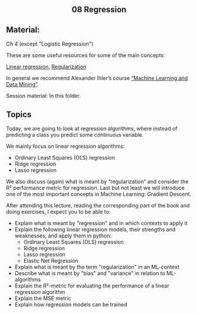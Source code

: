 <h2 align="center">08 Regression</h2>

## Material:

Ch 4 (except "Logistic Regression")

These are some useful resources for some of the main concepts:

[Linear regression](https://youtu.be/hiOQDsdOZ7I?si=kxiM6QgQa5C2LQd4), [Regularization](https://www.youtube.com/watch?v=sO4ZirJh9ds)

In general we recommend Alexander Ihler’s course [“Machine Learning and Data Mining”](https://youtube.com/playlist?list=PLaXDtXvwY-oDvedS3f4HW0b4KxqpJ_imw&si=60z8GWh1ks6OWyag).

Session material: In this folder.


## Topics
Today, we are going to look at regression algorithms, where instead of predicting a class you predict some continuous variable.

We mainly focus on linear regression algorithms:

- Ordinary Least Squares (OLS) regression
- Ridge regression
- Lasso regression

We also discuss (again) what is meant by “regularization” and consider the R² performance metric for regression. Last but not least we will introduce one of the most important concepts in Machine Learning: Gradient Descent.

After attending this lecture, reading the corresponding part of the book and doing exercises, I expect you to be able to:

- Explain what is meant by "regression" and in which contexts to apply it
- Explain the following linear regression models, their strengths and weaknesses, and apply them in python:
  - Ordinary Least Squares (OLS) regression
  - Ridge regression
  - Lasso regression
  - Elastic Net Regression
- Explain what is meant by the term "regularization" in an ML-context
- Describe what is meant by "bias" and "variance" in relation to ML-algorithms
- Explain the R²-metric for evaluating the performance of a linear regression algorithm
- Explain the MSE metric
- Explain how regression models can be trained


